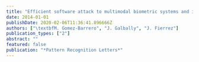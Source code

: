 ```yaml
---
title: "Efficient software attack to multimodal biometric systems and its application to face and iris fusion"
date: 2014-01-01
publishDate: 2020-02-06T11:36:41.896666Z
authors: ["\textbfM. Gomez-Barrero", "J. Galbally", "J. Fierrez"]
publication_types: ["2"]
abstract: ""
featured: false
publication: "*Pattern Recognition Letters*"
---
```


